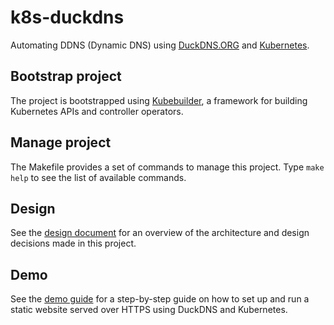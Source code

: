 # k8s-duckdns

Automating DDNS (Dynamic DNS) using [DuckDNS.ORG](https://www.duckdns.org/) and [Kubernetes](https://kubernetes.io/).

## Bootstrap project

The project is bootstrapped using [Kubebuilder](https://book.kubebuilder.io/), a framework for building
Kubernetes APIs and controller operators.

## Manage project

The Makefile provides a set of commands to manage this project.
Type `make help` to see the list of available commands.

## Design

See the [design document](./docs/design.md) for an overview of the architecture and design decisions
made in this project.

## Demo

See the [demo guide](./scripts/demo/README.md) for a step-by-step guide on how to set up and run a static website 
served over HTTPS using DuckDNS and Kubernetes.

